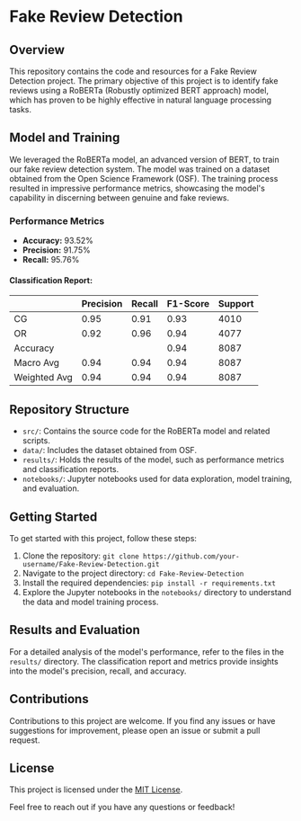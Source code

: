 # Fake Review Detection

## Overview

This repository contains the code and resources for a Fake Review Detection project. The primary objective of this project is to identify fake reviews using a RoBERTa (Robustly optimized BERT approach) model, which has proven to be highly effective in natural language processing tasks.

## Model and Training

We leveraged the RoBERTa model, an advanced version of BERT, to train our fake review detection system. The model was trained on a dataset obtained from the Open Science Framework (OSF). The training process resulted in impressive performance metrics, showcasing the model's capability in discerning between genuine and fake reviews.

### Performance Metrics

- **Accuracy:** 93.52%
- **Precision:** 91.75%
- **Recall:** 95.76%

#### Classification Report:
|            | Precision | Recall | F1-Score | Support |
|------------|-----------|--------|----------|---------|
| CG         | 0.95      | 0.91   | 0.93     | 4010    |
| OR         | 0.92      | 0.96   | 0.94     | 4077    |
| Accuracy   |           |        | 0.94     | 8087    |
| Macro Avg  | 0.94      | 0.94   | 0.94     | 8087    |
| Weighted Avg | 0.94    | 0.94   | 0.94     | 8087    |



## Repository Structure

- `src/`: Contains the source code for the RoBERTa model and related scripts.
- `data/`: Includes the dataset obtained from OSF.
- `results/`: Holds the results of the model, such as performance metrics and classification reports.
- `notebooks/`: Jupyter notebooks used for data exploration, model training, and evaluation.

## Getting Started

To get started with this project, follow these steps:

1. Clone the repository: `git clone https://github.com/your-username/Fake-Review-Detection.git`
2. Navigate to the project directory: `cd Fake-Review-Detection`
3. Install the required dependencies: `pip install -r requirements.txt`
4. Explore the Jupyter notebooks in the `notebooks/` directory to understand the data and model training process.

## Results and Evaluation

For a detailed analysis of the model's performance, refer to the files in the `results/` directory. The classification report and metrics provide insights into the model's precision, recall, and accuracy.

## Contributions

Contributions to this project are welcome. If you find any issues or have suggestions for improvement, please open an issue or submit a pull request.

## License

This project is licensed under the [MIT License](LICENSE).

Feel free to reach out if you have any questions or feedback!
